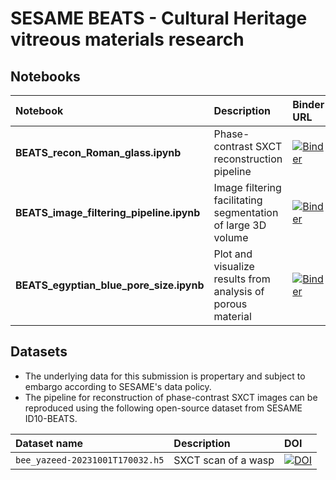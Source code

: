 # SESAME BEATS - Cultural Heritage vitreous materials research

## Notebooks
| Notebook                    | Description             | Binder URL |
|:----------------------------|:------------------------|:-------------------------------------------------------------------------------------------------------------------------------------------|
| **BEATS_recon_Roman_glass.ipynb**       | Phase-contrast SXCT reconstruction pipeline | [![Binder](https://mybinder.org/badge_logo.svg)](https://mybinder.org/v2/gh/gianthk/BEATS-CH2024/HEAD?labpath=notebooks%2FBEATS_recon_Roman_glass.ipynb) |
| **BEATS_image_filtering_pipeline.ipynb** | Image filtering facilitating segmentation of large 3D volume | [![Binder](https://mybinder.org/badge_logo.svg)](https://mybinder.org/v2/gh/gianthk/BEATS-CH2024/HEAD?labpath=notebooks%2FBEATS_image_filtering_pipeline.ipynb) |
| **BEATS_egyptian_blue_pore_size.ipynb** | Plot and visualize results from analysis of porous material | [![Binder](https://mybinder.org/badge_logo.svg)](https://mybinder.org/v2/gh/gianthk/BEATS-CH2024/5f2578d3fc41c8ca5f1adbd4553469ffeb56d827?urlpath=lab%2Ftree%2Fnotebooks%2FBEATS_egyptian_blue_pore_size.ipynb) |

## Datasets

- The underlying data for this submission is propertary and subject to embargo according to SESAME's data policy.
- The pipeline for reconstruction of phase-contrast SXCT images can be reproduced using the following open-source dataset from SESAME ID10-BEATS.

| Dataset name                | Description             | DOI        |
|:----------------------------|:------------------------|:-----------|
| `bee_yazeed-20231001T170032.h5` | SXCT scan of a wasp | [![DOI](https://zenodo.org/badge/DOI/10.5281/zenodo.10075277.svg)](https://doi.org/10.5281/zenodo.10075277) |
